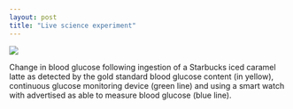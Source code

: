```yaml
---
layout: post
title: "Live science experiment"
---
```


<img src="{{site.baseurl}}/assets/graphs/graph.png">

Change in blood glucose following ingestion of a Starbucks iced caramel latte as detected by the gold standard blood glucose content (in yellow), continuous glucose monitoring device (green line) and using a smart watch with advertised as able to measure blood glucose (blue line).
